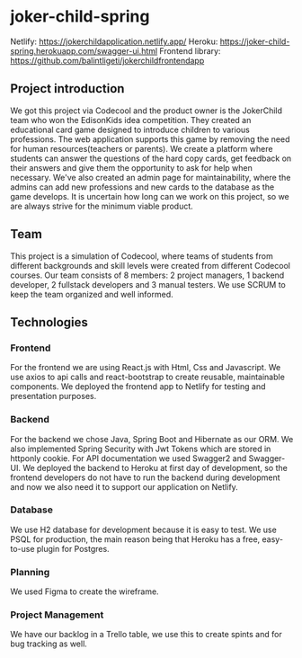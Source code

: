 # joker-child-spring

Netlify: https://jokerchildapplication.netlify.app/
Heroku: https://joker-child-spring.herokuapp.com/swagger-ui.html
Frontend library: https://github.com/balintligeti/jokerchildfrontendapp

## Project introduction
We got this project via Codecool and the product owner is the JokerChild team who won the EdisonKids idea competition. 
They created an educational card game designed to introduce children to various professions.
The web application supports this game by removing the need for human resources(teachers or parents).
We create a platform where students can answer the questions of the hard copy cards, get feedback on their answers and give them the opportunity to ask for help when necessary.
We've also created an admin page for maintainability, where the admins can add new professions and new cards to the database as the game develops.
It is uncertain how long can we work on this project, so we are always strive for the minimum viable product.

## Team
This project is a simulation of Codecool, where teams of students from different backgrounds and skill levels were created from different Codecool courses.
Our team consists of 8 members: 2 project managers, 1 backend developer, 2 fullstack developers and 3 manual testers.
We use SCRUM to keep the team organized and well informed.

## Technologies
### Frontend
For the frontend we are using React.js with Html, Css and Javascript. 
We use axios to api calls and react-bootstrap to create reusable, maintainable components.
We deployed the frontend app to Netlify for testing and presentation purposes.

### Backend
For the backend we chose Java, Spring Boot and Hibernate as our ORM.
We also implemented Spring Security with Jwt Tokens which are stored in httponly cookie.
For API documentation we used Swagger2 and Swagger-UI.
We deployed the backend to Heroku at first day of development, so the frontend developers do not have to run the backend during development and now we also need it to support our application on Netlify.

### Database
We use H2 database for development because it is easy to test.
We use PSQL for production, the main reason being that Heroku has a free, easy-to-use plugin for Postgres.

### Planning
We used Figma to create the wireframe.

### Project Management
We have our backlog in a Trello table, we use this to create spints and for bug tracking as well.



